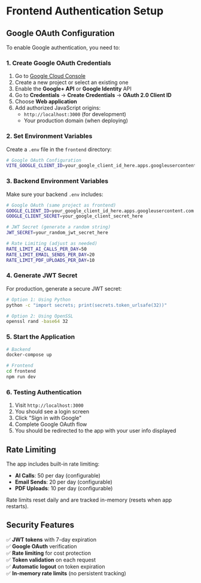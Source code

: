 # Frontend Authentication Setup

## Google OAuth Configuration

To enable Google authentication, you need to:

### 1. Create Google OAuth Credentials

1. Go to [Google Cloud Console](https://console.cloud.google.com/)
2. Create a new project or select an existing one
3. Enable the **Google+ API** or **Google Identity** API
4. Go to **Credentials** → **Create Credentials** → **OAuth 2.0 Client ID**
5. Choose **Web application**
6. Add authorized JavaScript origins:
   - `http://localhost:3000` (for development)
   - Your production domain (when deploying)

### 2. Set Environment Variables

Create a `.env` file in the `frontend` directory:

```bash
# Google OAuth Configuration
VITE_GOOGLE_CLIENT_ID=your_google_client_id_here.apps.googleusercontent.com
```

### 3. Backend Environment Variables

Make sure your backend `.env` includes:

```bash
# Google OAuth (same project as frontend)
GOOGLE_CLIENT_ID=your_google_client_id_here.apps.googleusercontent.com
GOOGLE_CLIENT_SECRET=your_google_client_secret_here

# JWT Secret (generate a random string)
JWT_SECRET=your_random_jwt_secret_here

# Rate Limiting (adjust as needed)
RATE_LIMIT_AI_CALLS_PER_DAY=50
RATE_LIMIT_EMAIL_SENDS_PER_DAY=20
RATE_LIMIT_PDF_UPLOADS_PER_DAY=10
```

### 4. Generate JWT Secret

For production, generate a secure JWT secret:

```bash
# Option 1: Using Python
python -c "import secrets; print(secrets.token_urlsafe(32))"

# Option 2: Using OpenSSL
openssl rand -base64 32
```

### 5. Start the Application

```bash
# Backend
docker-compose up

# Frontend
cd frontend
npm run dev
```

### 6. Testing Authentication

1. Visit `http://localhost:3000`
2. You should see a login screen
3. Click "Sign in with Google"
4. Complete Google OAuth flow
5. You should be redirected to the app with your user info displayed

## Rate Limiting

The app includes built-in rate limiting:

- **AI Calls**: 50 per day (configurable)
- **Email Sends**: 20 per day (configurable) 
- **PDF Uploads**: 10 per day (configurable)

Rate limits reset daily and are tracked in-memory (resets when app restarts).

## Security Features

✅ **JWT tokens** with 7-day expiration  
✅ **Google OAuth** verification  
✅ **Rate limiting** for cost protection  
✅ **Token validation** on each request  
✅ **Automatic logout** on token expiration  
✅ **In-memory rate limits** (no persistent tracking) 